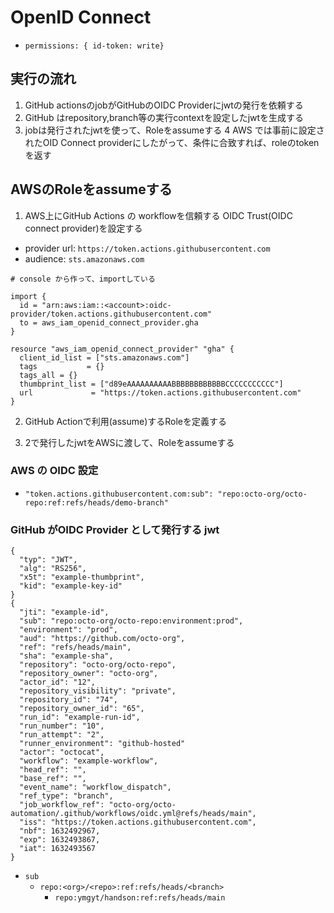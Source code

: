 # OpenID Connect

* `permissions: { id-token: write}`

## 実行の流れ

1. GitHub actionsのjobがGitHubのOIDC Providerにjwtの発行を依頼する
2. GitHub はrepository,branch等の実行contextを設定したjwtを生成する
3. jobは発行されたjwtを使って、Roleをassumeする
4 AWS では事前に設定されたOID Connect providerにしたがって、条件に合致すれば、roleのtokenを返す

## AWSのRoleをassumeする

1. AWS上にGitHub Actions の workflowを信頼する OIDC Trust(OIDC connect provider)を設定する
  * provider url: `https://token.actions.githubusercontent.com`
  * audience: `sts.amazonaws.com`


```hcl
# console から作って、importしている

import {
  id = "arn:aws:iam::<account>:oidc-provider/token.actions.githubusercontent.com"
  to = aws_iam_openid_connect_provider.gha
}

resource "aws_iam_openid_connect_provider" "gha" {
  client_id_list = ["sts.amazonaws.com"]
  tags           = {}
  tags_all = {}
  thumbprint_list = ["d89eAAAAAAAAAABBBBBBBBBBBBCCCCCCCCCCC"]
  url             = "https://token.actions.githubusercontent.com"
}
```

2. GitHub Actionで利用(assume)するRoleを定義する

3. 2で発行したjwtをAWSに渡して、Roleをassumeする

### AWS の OIDC 設定

* `"token.actions.githubusercontent.com:sub": "repo:octo-org/octo-repo:ref:refs/heads/demo-branch"`


### GitHub がOIDC Provider として発行する jwt

```text
{
  "typ": "JWT",
  "alg": "RS256",
  "x5t": "example-thumbprint",
  "kid": "example-key-id"
}
{
  "jti": "example-id",
  "sub": "repo:octo-org/octo-repo:environment:prod",
  "environment": "prod",
  "aud": "https://github.com/octo-org",
  "ref": "refs/heads/main",
  "sha": "example-sha",
  "repository": "octo-org/octo-repo",
  "repository_owner": "octo-org",
  "actor_id": "12",
  "repository_visibility": "private",
  "repository_id": "74",
  "repository_owner_id": "65",
  "run_id": "example-run-id",
  "run_number": "10",
  "run_attempt": "2",
  "runner_environment": "github-hosted"
  "actor": "octocat",
  "workflow": "example-workflow",
  "head_ref": "",
  "base_ref": "",
  "event_name": "workflow_dispatch",
  "ref_type": "branch",
  "job_workflow_ref": "octo-org/octo-automation/.github/workflows/oidc.yml@refs/heads/main",
  "iss": "https://token.actions.githubusercontent.com",
  "nbf": 1632492967,
  "exp": 1632493867,
  "iat": 1632493567
}
```

* `sub`
  * `repo:<org>/<repo>:ref:refs/heads/<branch>`
     * `repo:ymgyt/handson:ref:refs/heads/main`
